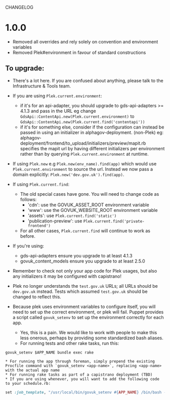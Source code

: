 CHANGELOG
# 1.0.0

  * Removed all overrides and rely solely on convention and environment variables
  * Removed Plek#environment in favour of standard constructions

## To upgrade:

  * There's a lot here. If you are confused about anything, please talk to the Infrastructure & Tools team.
  * If you are using `Plek.current.environment`:
    * if it's for an api-adapter, you should upgrade to gds-api-adapters >= 4.1.3
      and pass in the URL eg change `GdsApi::ContentApi.new(Plek.current.environment)` to
      `GdsApi::ContentApi.new(Plek.current.find('contentapi'))`
    * if it's for something else, consider if the configuration can instead be passed
      in using an initializer in alphagov-deployment. (non-Plek) eg:
      alphagov-deployment/frontend/to_upload/initializers/preview/mapit.rb
      specifies the mapit url by having different initializers per environment
      rather than by querying `Plek.current.environment` at runtime.
  * If using `Plek.new` e.g `Plek.new(env_name).find(app)` which would use `Plek.current.environment` to source the url. Instead we now pass a domain explicitly: `Plek.new('dev.gov.uk').find(app)`.
  * If using `Plek.current.find`:
    * The old special cases have gone. You will need to change code as follows:
      * 'cdn': use the GOVUK_ASSET_ROOT environment variable
      * 'www': use the GOVUK_WEBSITE_ROOT environment variable
      * 'assets': use `Plek.current.find('static')`
      * 'publication-preview': use `Plek.current.find('private-frontend')`
    * For all other cases, `Plek.current.find` will continue to work as before.

  * If you're using:
    *   gds-api-adapters ensure you upgrade to at least 4.1.3
    *   govuk_content_models ensure you upgrade to at least 2.5.0
  * Remember to check not only your app code for Plek usages, but also any initializers it may be configured with capistrano!
  * Plek no longer understands the `test.gov.uk` URLs; all URLs should be `dev.gov.uk` instead. Tests which assumed `test.gov.uk` should be changed to reflect this.
  * Because plek uses environment variables to configure itself, you will need to set up the correct environment, or plek will fail. Puppet provides a script called `govuk_setenv` to set up the environment correctly for each app.
    * Yes, this is a pain. We would like to work with people to make this less onerous, perhaps by providing some standardized bash aliases.
    * For running tests and other rake tasks, run this:
```
govuk_setenv $APP_NAME bundle exec rake
```
    * For running the app through foreman, simply prepend the existing Procfile command with `govuk_setenv <app-name>`, replacing <app-name> with the actual app name
    * For running rake tasks as part of a capistrano deployment (TBD)
    * If you are using whenever, you will want to add the following code to your schedule.rb:
```ruby
set :job_template, "/usr/local/bin/govuk_setenv #{APP_NAME} /bin/bash -l -c ':job'"
```

